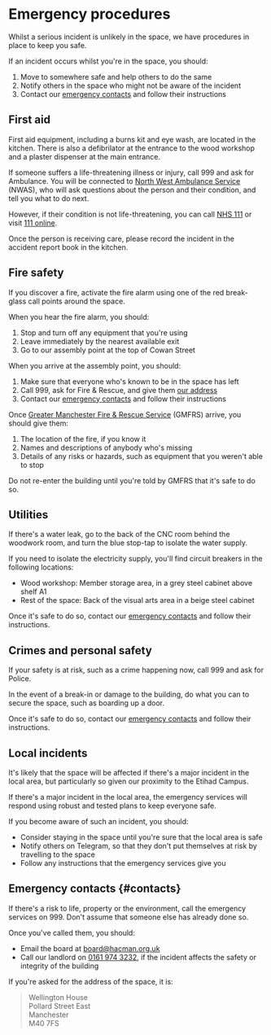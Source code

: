 # Emergency procedures

Whilst a serious incident is unlikely in the space, we have procedures in place to keep you safe.

If an incident occurs whilst you're in the space, you should:

1. Move to somewhere safe and help others to do the same
2. Notify others in the space who might not be aware of the incident
3. Contact our [emergency contacts](#contacts) and follow their instructions

## First aid

First aid equipment, including a burns kit and eye wash, are located in the kitchen. There is also a defibrilator at the entrance to the wood workshop and a plaster dispenser at the main entrance.

If someone suffers a life-threatening illness or injury, call 999 and ask for Ambulance. You will be connected to [North West Ambulance Service](https://www.nwas.nhs.uk) (NWAS), who will ask questions about the person and their condition, and tell you what to do next.

However, if their condition is not life-threatening, you can call [NHS 111](tel:+44111) or visit [111 online](111.nhs.uk).

Once the person is receiving care, please record the incident in the accident report book in the kitchen.

## Fire safety

If you discover a fire, activate the fire alarm using one of the red break-glass call points around the space.

When you hear the fire alarm, you should:

1. Stop and turn off any equipment that you're using
2. Leave immediately by the nearest available exit
3. Go to our assembly point at the top of Cowan Street

When you arrive at the assembly point, you should:

1. Make sure that everyone who's known to be in the space has left
2. Call 999, ask for Fire & Rescue, and give them [our address](#contacts)
3. Contact our [emergency contacts](#contacts) and follow their instructions

Once [Greater Manchester Fire & Rescue Service](https://www.manchesterfire.gov.uk) (GMFRS) arrive, you should give them:

1. The location of the fire, if you know it
2. Names and descriptions of anybody who's missing
3. Details of any risks or hazards, such as equipment that you weren't able to stop

Do not re-enter the building until you're told by GMFRS that it's safe to do so.

## Utilities

If there's a water leak, go to the back of the CNC room behind the woodwork room, and turn the blue stop-tap to isolate the water supply.

If you need to isolate the electricity supply, you'll find circuit breakers in the following locations:

- Wood workshop: Member storage area, in a grey steel cabinet above shelf A1
- Rest of the space: Back of the visual arts area in a beige steel cabinet

Once it's safe to do so, contact our [emergency contacts](#contacts) and follow their instructions.

## Crimes and personal safety

If your safety is at risk, such as a crime happening now, call 999 and ask for Police.

In the event of a break-in or damage to the building, do what you can to secure the space, such as boarding up a door.

Once it's safe to do so, contact our [emergency contacts](#contacts) and follow their instructions.

## Local incidents

It's likely that the space will be affected if there's a major incident in the local area, but particularly so given our proximity to the Etihad Campus.

If there's a major incident in the local area, the emergency services will respond using robust and tested plans to keep everyone safe.

If you become aware of such an incident, you should:

- Consider staying in the space until you're sure that the local area is safe
- Notify others on Telegram, so that they don't put themselves at risk by travelling to the space
- Follow any instructions that the emergency services give you

## Emergency contacts {#contacts}

If there's a risk to life, property or the environment, call the emergency services on 999. Don't assume that someone else has already done so.

Once you've called them, you should:

- Email the board at [board@hacman.org.uk](mailto:board@hacman.org.uk)
- Call our landlord on [0161 974 3232](tel:+441619743232), if the incident affects the safety or integrity of the building

If you're asked for the address of the space, it is:

> Wellington House  
> Pollard Street East  
> Manchester  
> M40 7FS

